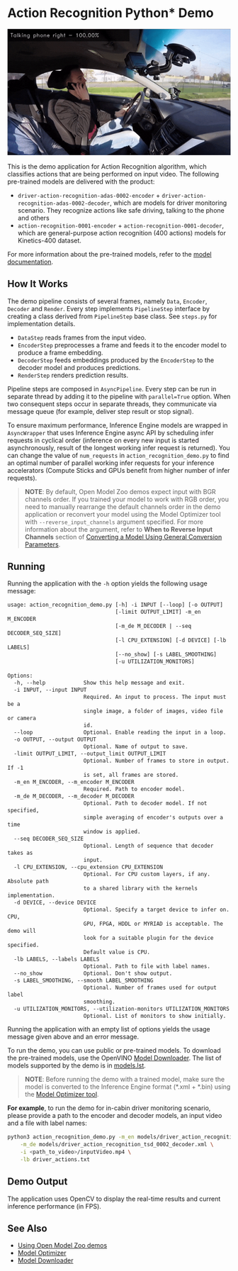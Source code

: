 # Action Recognition Python\* Demo

![](./action_recognition.gif)

This is the demo application for Action Recognition algorithm, which classifies actions that are being performed on input video.
The following pre-trained models are delivered with the product:
* `driver-action-recognition-adas-0002-encoder` + `driver-action-recognition-adas-0002-decoder`, which are models for driver monitoring scenario. They recognize actions like safe driving, talking to the phone and others
* `action-recognition-0001-encoder` + `action-recognition-0001-decoder`, which are general-purpose action recognition (400 actions) models for Kinetics-400 dataset.

For more information about the pre-trained models, refer to the [model documentation](../../../models/intel/index.md).

## How It Works

The demo pipeline consists of several frames, namely `Data`, `Encoder`, `Decoder` and `Render`.
Every step implements `PipelineStep` interface by creating a class derived from `PipelineStep` base class. See `steps.py` for implementation details.

- `DataStep` reads frames from the input video.
- `EncoderStep` preprocesses a frame and feeds it to the encoder model to produce a frame embedding.
- `DecoderStep` feeds embeddings produced by the `EncoderStep` to the decoder model and produces predictions.
- `RenderStep` renders prediction results.

Pipeline steps are composed in `AsyncPipeline`. Every step can be run in separate thread by adding it to the pipeline with `parallel=True` option.
When two consequent steps occur in separate threads, they communicate via message queue (for example, deliver step result or stop signal).

To ensure maximum performance, Inference Engine models are wrapped in `AsyncWrapper`
that uses Inference Engine async API by scheduling infer requests in cyclical order
(inference on every new input is started asynchronously, result of the longest working infer request is returned).
You can change the value of `num_requests` in `action_recognition_demo.py` to find an optimal number of parallel working infer requests for your inference accelerators
(Compute Sticks and GPUs benefit from higher number of infer requests).

> **NOTE**: By default, Open Model Zoo demos expect input with BGR channels order. If you trained your model to work with RGB order, you need to manually rearrange the default channels order in the demo application or reconvert your model using the Model Optimizer tool with `--reverse_input_channels` argument specified. For more information about the argument, refer to **When to Reverse Input Channels** section of [Converting a Model Using General Conversion Parameters](https://docs.openvinotoolkit.org/latest/_docs_MO_DG_prepare_model_convert_model_Converting_Model_General.html).

## Running

Running the application with the `-h` option yields the following usage message:

```
usage: action_recognition_demo.py [-h] -i INPUT [--loop] [-o OUTPUT]
                                  [-limit OUTPUT_LIMIT] -m_en M_ENCODER
                                  [-m_de M_DECODER | --seq DECODER_SEQ_SIZE]
                                  [-l CPU_EXTENSION] [-d DEVICE] [-lb LABELS]
                                  [--no_show] [-s LABEL_SMOOTHING]
                                  [-u UTILIZATION_MONITORS]

Options:
  -h, --help            Show this help message and exit.
  -i INPUT, --input INPUT
                        Required. An input to process. The input must be a
                        single image, a folder of images, video file or camera
                        id.
  --loop                Optional. Enable reading the input in a loop.
  -o OUTPUT, --output OUTPUT
                        Optional. Name of output to save.
  -limit OUTPUT_LIMIT, --output_limit OUTPUT_LIMIT
                        Optional. Number of frames to store in output. If -1
                        is set, all frames are stored.
  -m_en M_ENCODER, --m_encoder M_ENCODER
                        Required. Path to encoder model.
  -m_de M_DECODER, --m_decoder M_DECODER
                        Optional. Path to decoder model. If not specified,
                        simple averaging of encoder's outputs over a time
                        window is applied.
  --seq DECODER_SEQ_SIZE
                        Optional. Length of sequence that decoder takes as
                        input.
  -l CPU_EXTENSION, --cpu_extension CPU_EXTENSION
                        Optional. For CPU custom layers, if any. Absolute path
                        to a shared library with the kernels implementation.
  -d DEVICE, --device DEVICE
                        Optional. Specify a target device to infer on. CPU,
                        GPU, FPGA, HDDL or MYRIAD is acceptable. The demo will
                        look for a suitable plugin for the device specified.
                        Default value is CPU.
  -lb LABELS, --labels LABELS
                        Optional. Path to file with label names.
  --no_show             Optional. Don't show output.
  -s LABEL_SMOOTHING, --smooth LABEL_SMOOTHING
                        Optional. Number of frames used for output label
                        smoothing.
  -u UTILIZATION_MONITORS, --utilization-monitors UTILIZATION_MONITORS
                        Optional. List of monitors to show initially.
```

Running the application with an empty list of options yields the usage message given above and an error message.

To run the demo, you can use public or pre-trained models. To download the pre-trained models, use the OpenVINO [Model Downloader](../../../tools/downloader/README.md). The list of models supported by the demo is in [models.lst](./models.lst).

> **NOTE**: Before running the demo with a trained model, make sure the model is converted to the Inference Engine format (\*.xml + \*.bin) using the [Model Optimizer tool](https://docs.openvinotoolkit.org/latest/_docs_MO_DG_Deep_Learning_Model_Optimizer_DevGuide.html).

**For example**, to run the demo for in-cabin driver monitoring scenario, please provide a path to the encoder and decoder models, an input video and a file with label names:
```bash
python3 action_recognition_demo.py -m_en models/driver_action_recognition_tsd_0002_encoder.xml \
    -m_de models/driver_action_recognition_tsd_0002_decoder.xml \
    -i <path_to_video>/inputVideo.mp4 \
    -lb driver_actions.txt
```

## Demo Output

The application uses OpenCV to display the real-time results and current inference performance (in FPS).

## See Also
* [Using Open Model Zoo demos](../../README.md)
* [Model Optimizer](https://docs.openvinotoolkit.org/latest/_docs_MO_DG_Deep_Learning_Model_Optimizer_DevGuide.html)
* [Model Downloader](../../../tools/downloader/README.md)
